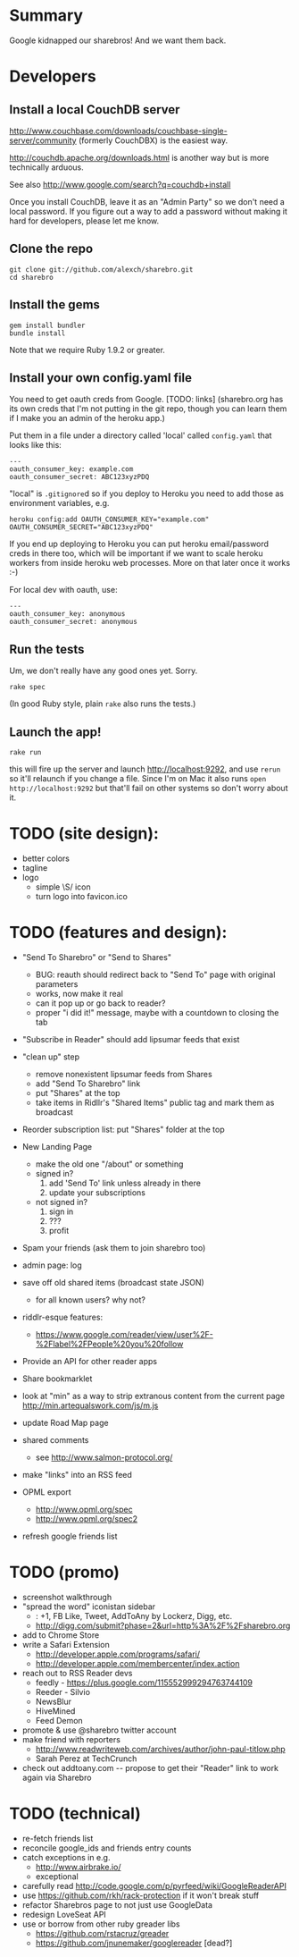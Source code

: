 # Summary

Google kidnapped our sharebros! And we want them back.

# Developers

## Install a local CouchDB server

<http://www.couchbase.com/downloads/couchbase-single-server/community> (formerly CouchDBX) is the easiest way.

<http://couchdb.apache.org/downloads.html> is another way but is more technically arduous.

See also <http://www.google.com/search?q=couchdb+install>

Once you install CouchDB, leave it as an "Admin Party" so we don't need a local password. If you figure out a way to add a password without making it hard for developers, please let me know.

## Clone the repo

    git clone git://github.com/alexch/sharebro.git
    cd sharebro

## Install the gems

    gem install bundler
    bundle install

Note that we require Ruby 1.9.2 or greater.
    
## Install your own config.yaml file

You need to get oauth creds from Google. [TODO: links]  (sharebro.org has its own creds that I'm not putting in the git repo, though you can learn them if I make you an admin of the heroku app.)

Put them in a file under a directory called 'local' called `config.yaml` that looks like this:

    ---
    oauth_consumer_key: example.com
    oauth_consumer_secret: ABC123xyzPDQ
    
"local" is `.gitignore`d so if you deploy to Heroku you need to add those as environment variables, e.g.

    heroku config:add OAUTH_CONSUMER_KEY="example.com" OAUTH_CONSUMER_SECRET="ABC123xyzPDQ"

If you end up deploying to Heroku you can put heroku email/password creds in there too, which will be important if we want to scale heroku workers from inside heroku web processes. More on that later once it works :-)

For local dev with oauth, use:

    ---
    oauth_consumer_key: anonymous
    oauth_consumer_secret: anonymous

## Run the tests

Um, we don't really have any good ones yet. Sorry.

    rake spec

(In good Ruby style, plain `rake` also runs the tests.)

## Launch the app!

    rake run

this will fire up the server and launch <http://localhost:9292>, and use `rerun` so it'll relaunch if you change a file. Since I'm on Mac it also runs `open http://localhost:9292` but that'll fail on other systems so don't worry about it.

# TODO (site design):

* better colors
* tagline
* logo
  * simple \S/ icon
  * turn logo into favicon.ico

# TODO (features and design):

* "Send To Sharebro" or "Send to Shares"
  * BUG: reauth should redirect back to "Send To" page with original parameters
  * works, now make it real
  * can it pop up or go back to reader?
  * proper "i did it!" message, maybe with a countdown to closing the tab

* "Subscribe in Reader" should add lipsumar feeds that exist

* "clean up" step
  * remove nonexistent lipsumar feeds from Shares
  * add "Send To Sharebro" link
  * put "Shares" at the top
  * take items in Ridllr's "Shared Items" public tag and mark them as broadcast

* Reorder subscription list: put "Shares" folder at the top  

* New Landing Page
  * make the old one "/about" or something
  * signed in?
    1. add 'Send To' link unless already in there
    2. update your subscriptions
  * not signed in?
    1. sign in
    2. ???
    3. profit

* Spam your friends (ask them to join sharebro too)

* admin page: log
* save off old shared items (broadcast state JSON)
  * for all known users? why not?
* riddlr-esque features:
  * https://www.google.com/reader/view/user%2F-%2Flabel%2FPeople%20you%20follow

* Provide an API for other reader apps

* Share bookmarklet
 * look at "min" as a way to strip extranous content from the current page http://min.artequalswork.com/js/m.js

* update Road Map page

* shared comments
  * see http://www.salmon-protocol.org/

* make "links" into an RSS feed

* OPML export
  * http://www.opml.org/spec
  * http://www.opml.org/spec2

* refresh google friends list


# TODO (promo)

* screenshot walkthrough
* "spread the word" iconistan sidebar
  * : +1, FB Like, Tweet, AddToAny by Lockerz, Digg, etc.
  * http://digg.com/submit?phase=2&url=http%3A%2F%2Fsharebro.org
* add to Chrome Store
* write a Safari Extension
  * http://developer.apple.com/programs/safari/
  * http://developer.apple.com/membercenter/index.action
* reach out to RSS Reader devs
  * feedly - https://plus.google.com/115552999294763744109
  * Reeder - Silvio
  * NewsBlur
  * HiveMined
  * Feed Demon
* promote & use @sharebro twitter account
* make friend with reporters
  * http://www.readwriteweb.com/archives/author/john-paul-titlow.php
  * Sarah Perez at TechCrunch
* check out addtoany.com -- propose to get their "Reader" link to work again via Sharebro

# TODO (technical)

* re-fetch friends list
* reconcile google_ids and friends entry counts
* catch exceptions in e.g.
	* http://www.airbrake.io/
	* exceptional
* carefully read http://code.google.com/p/pyrfeed/wiki/GoogleReaderAPI
* use https://github.com/rkh/rack-protection if it won't break stuff
* refactor Sharebros page to not just use GoogleData
* redesign LoveSeat API
* use or borrow from other ruby greader libs
  * https://github.com/rstacruz/greader
  * https://github.com/jnunemaker/googlereader [dead?]
